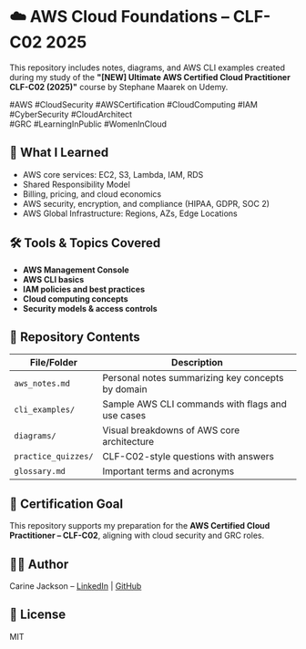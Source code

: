 # ☁️ AWS Cloud Foundations – CLF-C02 2025

This repository includes notes, diagrams, and AWS CLI examples created during my study of the **"[NEW] Ultimate AWS Certified Cloud Practitioner CLF-C02 (2025)"** course by Stephane Maarek on Udemy.

#AWS  #CloudSecurity  #AWSCertification  #CloudComputing  #IAM  #CyberSecurity  #CloudArchitect  
#GRC  #LearningInPublic  #WomenInCloud

## 📘 What I Learned
- AWS core services: EC2, S3, Lambda, IAM, RDS
- Shared Responsibility Model
- Billing, pricing, and cloud economics
- AWS security, encryption, and compliance (HIPAA, GDPR, SOC 2)
- AWS Global Infrastructure: Regions, AZs, Edge Locations

## 🛠 Tools & Topics Covered
- **AWS Management Console**
- **AWS CLI basics**
- **IAM policies and best practices**
- **Cloud computing concepts**
- **Security models & access controls**

## 📂 Repository Contents

| File/Folder | Description |
|-------------|-------------|
| `aws_notes.md` | Personal notes summarizing key concepts by domain |
| `cli_examples/` | Sample AWS CLI commands with flags and use cases |
| `diagrams/` | Visual breakdowns of AWS core architecture |
| `practice_quizzes/` | CLF-C02-style questions with answers |
| `glossary.md` | Important terms and acronyms |

## 🎯 Certification Goal
This repository supports my preparation for the **AWS Certified Cloud Practitioner – CLF-C02**, aligning with cloud security and GRC roles.

## 👩‍💻 Author
Carine Jackson – [LinkedIn](https://www.linkedin.com/in/carinejackson) | [GitHub](https://github.com/CarineJackson1)

## 📜 License
MIT
